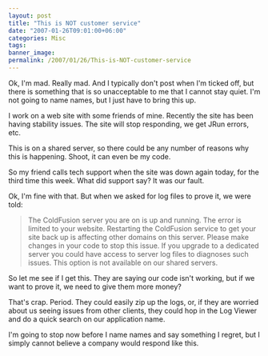 ```yaml
---
layout: post
title: "This is NOT customer service"
date: "2007-01-26T09:01:00+06:00"
categories: Misc 
tags: 
banner_image: 
permalink: /2007/01/26/This-is-NOT-customer-service
---
```


Ok, I'm mad. Really mad. And I typically don't post when I'm ticked off, but there is something that is so unacceptable to me that I cannot stay quiet. I'm not going to name names, but I just have to bring this up.

I work on a web site with some friends of mine. Recently the site has been having stability issues. The site will stop responding, we get JRun errors, etc.

This is on a shared server, so there could be any number of reasons why this is happening. Shoot, it can even be my code.

So my friend calls tech support when the site was down again today, for the third time this week. What did support say? It was our fault.

Ok, I'm fine with that. But when we asked for log files to prove it, we were told:

<blockquote>
The ColdFusion server you are on is up and running. The error is limited to your website. Restarting the ColdFusion service to get your site back up is affecting other domains on this server. Please make changes in your code to stop this issue. If you upgrade to a dedicated server you could have access to server log files to diagnoses such issues. This option is not available on our shared servers.
</blockquote>

So let me see if I get this. They are saying our code isn't working, but if we want to prove it, we need to give them more money?

That's crap. Period. They could easily zip up the logs, or, if they are worried about us seeing issues from other clients, they could hop in the Log Viewer and do a quick search on our application name.

I'm going to stop now before I name names and say something I regret, but I simply cannot believe a company would respond like this.
